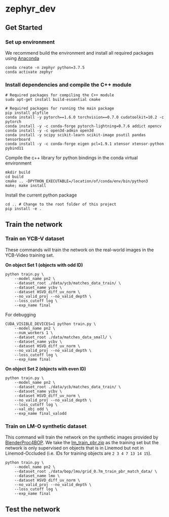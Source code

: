 # zephyr_dev

## Get Started

### Set up environment

We recommend build the environment and install all required packages using [Anaconda](https://www.anaconda.com/products/individual)

```
conda create -n zephyr python=3.7.5
conda activate zephyr
```

### Install dependencies and compile the C++ module

```
# Required packages for compiling the C++ module
sudo apt-get install build-essential cmake

# Required packages for running the main package
pip install plyfile
conda install -y pytorch==1.6.0 torchvision==0.7.0 cudatoolkit=10.2 -c pytorch
conda install -y -c conda-forge pytorch-lightning=0.7.6 addict opencv
conda install -y -c open3d-admin open3d
conda install -y scipy scikit-learn scikit-image psutil pandas tensorboard
conda install -y -c conda-forge eigen pcl=1.9.1 xtensor xtensor-python pybind11
```

Compile the c++ library for python bindings in the conda virtual environment

```
mkdir build
cd build
cmake .. -DPYTHON_EXECUTABLE=/location/of/conda/env/bin/python3
make; make install
```

Install the current python package

```
cd .. # Change to the root folder of this project
pip install -e .
```

## Train the network

### Train on YCB-V dataset

These commands will train the network on the real-world images in the YCB-Video training set. 

**On object Set 1 (objects with odd ID)**

```
python train.py \
    --model_name pn2 \
    --dataset_root ./data/ycb/matches_data_train/ \
    --dataset_name ycbv \
    --dataset HSVD_diff_uv_norm \
    --no_valid_proj --no_valid_depth \
    --loss_cutoff log \
    --exp_name final
```

For debugging
```
CUDA_VISIBLE_DEVICES=1 python train.py \
    --model_name pn2 \
    --num_workers 1 \
    --dataset_root ./data/matches_data_small/ \
    --dataset_name ycbv \
    --dataset HSVD_diff_uv_norm \
    --no_valid_proj --no_valid_depth \
    --loss_cutoff log \
    --exp_name final
```

**On object Set 2 (objects with even ID)**

```
python train.py \
    --model_name pn2 \
    --dataset_root ./data/ycb/matches_data_train/ \
    --dataset_name ycbv \
    --dataset HSVD_diff_uv_norm \
    --no_valid_proj --no_valid_depth \
    --loss_cutoff log \
    --val_obj odd \
    --exp_name final_valodd
```

### Train on LM-O synthetic dataset

This command will train the network on the synthetic images provided by [BlenderProc4BOP](https://github.com/DLR-RM/BlenderProc/blob/main/README_BlenderProc4BOP.md). We take the [lm_train_pbr.zip](http://ptak.felk.cvut.cz/6DB/public/bop_datasets/lm_train_pbr.zip) as the training set but the network is only supervised on objects that is in Linemod but not in Linemod-Occluded (i.e. IDs for training objects are `2 3 4 7 13 14 15`). 

```
python train.py \
    --model_name pn2 \
    --dataset_root ./data/bop/lmo/grid_0.7m_train_pbr_match_data/ \
    --dataset_name lmo \
    --dataset HSVD_diff_uv_norm \
    --no_valid_proj --no_valid_depth \
    --loss_cutoff log \
    --exp_name final
```

## Test the network

